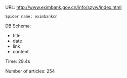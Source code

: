 URL: http://www.eximbank.gov.cn/info/szyw/index.html

    Spider name: eximbankcn

DB Schema:
- title
- date
- link
- content

Time: 29.4s

Number of articles: 254


